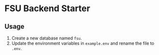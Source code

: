 # FSU Backend Starter

## Usage

1. Create a new database named `fsu`.
2. Update the environment variables in `example.env` and rename the file to `.env`.

